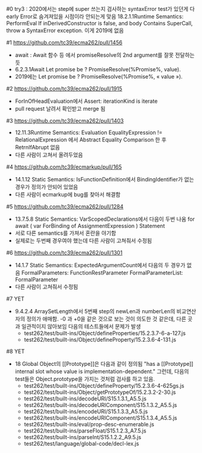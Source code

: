 #0
try3 : 2020에서는 step에 super 쓰는지 검사하는 syntaxError test가 있던게 다
early Error로 숨겨져있을 시점이라 안되는게 맞음 18.2.1.1Runtime Semantics:
PerformEval If inDerivedConstructor is false, and body Contains SuperCall,
throw a SyntaxError exception.  이게 2019에 없음

#1 https://github.com/tc39/ecma262/pull/1456
- await : Await 함수 등 에서 promiseResolve의 2nd argument를 잘못 전달하는 듯
- 6.2.3.1Await
  Let promise be ?  PromiseResolve(%Promise%, value).
- 2019에는
  Let promise be ?  PromiseResolve(%Promise%, « value »).

#2 https://github.com/tc39/ecma262/pull/1915
- ForInOfHeadEvaluation에서 Assert: iterationKind is iterate
- pull request 날려서 확인받고 merge 됨

#3 https://github.com/tc39/ecma262/pull/1403
- 12.11.3Runtime Semantics: Evaluation EqualityExpression !=
  RelationalExpression 에서 Abstract Equality Comparison 한 후 RetrnIfAbrupt
  없음
- 다른 사람이 고쳐서 올려두었음

#4 https://github.com/tc39/ecmarkup/pull/165
- 14.1.12 Static Semantics: IsFunctionDefinition에서 BindingIdentifier가 없는
  경우가 정의가 안되어 있었음
- 다른 사람이 ecmarkup에 bug를 찾아서 해결함

#5 https://github.com/tc39/ecma262/pull/1284
- 13.7.5.8 Static Semantics: VarScopedDeclarations에서 다음이 두번 나옴
  for await ( var ForBinding of AssignmentExpression ) Statement
- 서로 다른 semantics를 가져서 혼란을 야기함
- 실제로는 두번째 경우여야 했는데 다른 사람이 고쳐줘서 수정됨

#6 https://github.com/tc39/ecma262/pull/1301
- 14.1.7 Static Semantics: ExpectedArgumentCount에서 다음의 두 경우가 없음
  FormalParameters: FunctionRestParameter
  FormalParameterList: FormalParameter
- 다른 사람이 고쳐줘서 수정됨

#7 YET
- 9.4.2.4 ArraySetLength에서 5번째 step의 newLen과 numberLen의 비교연산자의
  정의가 애매함. -0 과 +0을 같은 것으로 보는 것이 의도한 것 같은데, 다른 곳과
  일관적이지 않아보임 다음의 테스트들에서 문제가 발생
  - test262/test/built-ins/Object/defineProperties/15.2.3.7-6-a-127.js
  - test262/test/built-ins/Object/defineProperty/15.2.3.6-4-131.js

#8 YET
- 18 Global Object의 [[Prototype]]은 다음과 같이 정의됨
  "has a [[Prototype]] internal slot whose value is implementation-dependent."
  그런데, 다음의 test들은 Object.prototype을 가지는 것처럼 검사를 하고 있음.
  - test262/test/built-ins/Object/defineProperty/15.2.3.6-4-625gs.js
  - test262/test/built-ins/Object/getPrototypeOf/15.2.3.2-2-30.js
  - test262/test/built-ins/decodeURI/S15.1.3.1_A5.5.js
  - test262/test/built-ins/decodeURIComponent/S15.1.3.2_A5.5.js
  - test262/test/built-ins/encodeURI/S15.1.3.3_A5.5.js
  - test262/test/built-ins/encodeURIComponent/S15.1.3.4_A5.5.js
  - test262/test/built-ins/eval/prop-desc-enumerable.js
  - test262/test/built-ins/parseFloat/S15.1.2.3_A7.5.js
  - test262/test/built-ins/parseInt/S15.1.2.2_A9.5.js
  - test262/test/language/global-code/decl-lex.js
